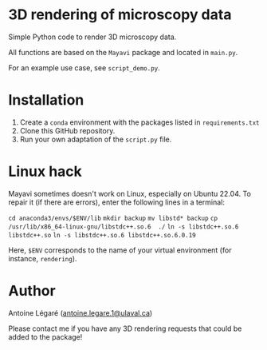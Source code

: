 # 3D rendering of microscopy data

Simple Python code to render 3D microscopy data.

All functions are based on the `Mayavi` package and located in `main.py`.

For an example use case, see `script_demo.py`.

# Installation

1. Create a `conda` environment with the packages listed in `requirements.txt`
2. Clone this GitHub repository.
3. Run your own adaptation of the `script.py` file.

# Linux hack

Mayavi sometimes doesn't work on Linux, especially on Ubuntu 22.04. To repair it (if there are errors), enter the following lines in a terminal:

`cd anaconda3/envs/$ENV/lib`
`mkdir backup`
`mv libstd* backup`
`cp /usr/lib/x86_64-linux-gnu/libstdc++.so.6  ./`
`ln -s libstdc++.so.6 libstdc++.so`
`ln -s libstdc++.so.6 libstdc++.so.6.0.19`

Here, `$ENV` corresponds to the name of your virtual environment (for instance, `rendering`).

# Author

Antoine Légaré (antoine.legare.1@ulaval.ca)

Please contact me if you have any 3D rendering requests that could be added to the package!


